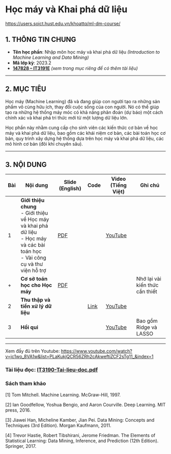 # Học máy và Khai phá dữ liệu
<a href="https://example.com" target="_blank">https://users.soict.hust.edu.vn/khoattq/ml-dm-course/</a>

## 1. THÔNG TIN CHUNG
- **Tên học phần**: Nhập môn học máy và khai phá dữ liệu *(Introduction to Machine Learning and Data Mining)*  
- **Mã lớp kỳ**: 2023.2  
- [**147828 – IT3191E**](#) *(xem trong mục riêng để có thêm tài liệu)*  

---

## 2. MỤC TIÊU
Học máy (Machine Learning) đã và đang giúp con người tạo ra những sản phẩm vô cùng hữu ích, thay đổi cuộc sống của con người. Nó có thể giúp tạo ra những hệ thống máy móc có khả năng phân đoán (dự báo) một cách chính xác và khai phá tri thức mới từ một lượng dữ liệu lớn.

Học phần này nhằm cung cấp cho sinh viên các kiến thức cơ bản về học máy và khai phá dữ liệu, bao gồm các khái niệm cơ bản, các bài toán học cơ bản, quy trình xây dựng hệ thống dựa trên học máy và khai phá dữ liệu, các mô hình cơ bản (đôi khi chuyên sâu).

---

## 3. NỘI DUNG

| **Bài** | **Nội dung**                                                                                             | **Slide (English)** | **Code** | **Video (Tiếng Việt)**                              | **Ghi chú**                |
|---------|---------------------------------------------------------------------------------------------------------|---------------------|----------|----------------------------------------------------|----------------------------|
| 1       | **Giới thiệu chung**<br>- Giới thiệu về Học máy và khai phá dữ liệu<br>- Học máy và các bài toán học<br>- Vài công cụ và thư viện hỗ trợ | [PDF](https://users.soict.hust.edu.vn/khoattq/ml-dm-course/L1-Intro.pdf)            |          | [YouTube](https://youtu.be/jc1wo_8VA1w)           |  |
| +       | **Cơ sở toán học cho Học máy**                                                                           | [PDF](https://users.soict.hust.edu.vn/khoattq/ml-dm-course/Math-for-ML.pdf)            |          |                                                    |          Nhớ lại vài kiến thức cần thiết                  |
| 2       | **Thu thập và tiền xử lý dữ liệu**                                                                       |                     | <a href="ML-code.zip">Link</a>| [YouTube](https://youtu.be/tVMYB7rIP-k)           |                            |
| 3       | **Hồi qui**                                                                                              |                     |          | [YouTube](https://youtu.be/3dC-_GAs2zI)           | Bao gồm Ridge và LASSO    |

---
Xem đầy đủ trên Youtube: https://www.youtube.com/watch?v=jc1wo_8VA1w&list=PLaKukjQCR56ZRh2cAkweftiZCF2sTg11_&index=1

 

### Tài liệu đọc: [IT3190-Tai-lieu-doc.pdf](https://users.soict.hust.edu.vn/khoattq/ml-dm-course/IT3190-Tai-lieu-doc.pdf)

 

### Sách tham khảo

[1] Tom Mitchell. Machine Learning. McGraw-Hill, 1997.

[2] Ian Goodfellow, Yoshua Bengio, and Aaron Courville. Deep Learning. MIT press, 2016.

[3] Jiawei Han, Micheline Kamber, Jian Pei. Data Mining: Concepts and Techniques (3rd Edition). Morgan Kaufmann, 2011.

[4] Trevor Hastie,‎ Robert Tibshirani,‎ Jerome Friedman. The Elements of Statistical Learning: Data Mining, Inference, and Prediction (12th Edition). Springer, 2017.
